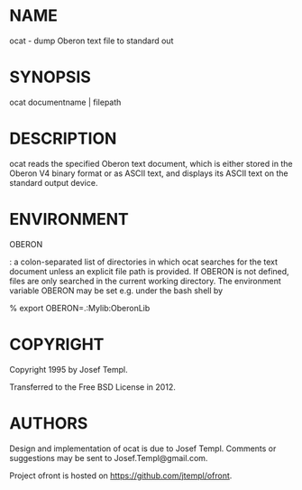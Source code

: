 NAME
====

ocat - dump Oberon text file to standard out

SYNOPSIS
========

ocat documentname \| filepath

DESCRIPTION
===========

ocat reads the specified Oberon text document, which is either stored in
the Oberon V4 binary format or as ASCII text, and displays its ASCII
text on the standard output device.

ENVIRONMENT
===========

OBERON

:   a colon-separated list of directories in which ocat searches for the
    text document unless an explicit file path is provided. If OBERON is
    not defined, files are only searched in the current working
    directory. The environment variable OBERON may be set e.g. under the
    bash shell by

\% export OBERON=.:Mylib:OberonLib

COPYRIGHT
=========

Copyright 1995 by Josef Templ.

Transferred to the Free BSD License in 2012.

AUTHORS
=======

Design and implementation of ocat is due to Josef Templ. Comments or
suggestions may be sent to Josef.Templ\@gmail.com.

Project ofront is hosted on https://github.com/jtempl/ofront.
